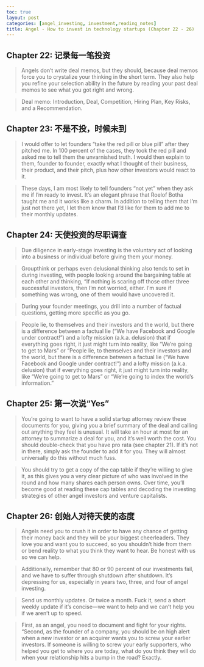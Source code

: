 ```yaml
---
toc: true
layout: post
categories: [angel_investing, investment,reading_notes]
title: Angel - How to invest in technology startups (Chapter 22 - 26)
---
```

## Chapter 22: 记录每一笔投资
> Angels don’t write deal memos, but they should, because deal memos force you to crystalize your thinking in the short term. They also help you refine your selection ability in the future by reading your past deal memos to see what you got right and wrong.

> Deal memo: Introduction, Deal, Competition, Hiring Plan, Key Risks, and a Recommendation.

## Chapter 23: 不是不投，时候未到
> I would offer to let founders “take the red pill or blue pill” after they pitched me.
In 100 percent of the cases, they took the red pill and asked me to tell them the unvarnished truth. I would then explain to them, founder to founder, exactly what I thought of their business, their product, and their pitch, plus how other investors would react to it.

> These days, I am most likely to tell founders “not yet” when they ask me if I’m ready to invest. It’s an elegant phrase that Roelof Botha taught me and it works like a charm. In addition to telling them that I’m just not there yet, I let them know that I’d like for them to add me to their monthly updates.

## Chapter 24: 天使投资的尽职调查
> Due diligence in early-stage investing is the voluntary act of looking into a business or individual before giving them your money.

> Groupthink or perhaps even delusional thinking also tends to set in during investing, with people looking around the bargaining table at each other and thinking, “If nothing is scaring off those other three successful investors, then I’m not worried, either. I’m sure if something was wrong, one of them would have uncovered it.

> During your founder meetings, you drill into a number of factual questions, getting more specific as you go.

> People lie, to themselves and their investors and the world, but there is a difference between a factual lie (“We have Facebook and Google under contract!”) and a lofty mission (a.k.a. delusion) that if everything goes right, it just might turn into reality, like “We’re going to get to Mars” or “People lie, to themselves and their investors and the world, but there is a difference between a factual lie (“We have Facebook and Google under contract!”) and a lofty mission (a.k.a. delusion) that if everything goes right, it just might turn into reality, like “We’re going to get to Mars” or “We’re going to index the world’s information.”

## Chapter 25: 第一次说“Yes”
> You’re going to want to have a solid startup attorney review these documents for you, giving you a brief summary of the deal and calling out anything they feel is unusual. It will take an hour at most for an attorney to summarize a deal for you, and it’s well worth the cost.
You should double-check that you have pro rata (see chapter 21). If it’s not in there, simply ask the founder to add it for you. They will almost universally do this without much fuss.

> You should try to get a copy of the cap table if they’re willing to give it, as this gives you a very clear picture of who was involved in the round and how many shares each person owns.
Over time, you’ll become good at reading these cap tables and decoding the investing strategies of other angel investors and venture capitalists.

## Chapter 26: 创始人对待天使的态度
> Angels need you to crush it in order to have any chance of getting their money back and they will be your biggest cheerleaders. They love you and want you to succeed, so you shouldn’t hide from them or bend reality to what you think they want to hear. Be honest with us so we can help.

> Additionally, remember that 80 or 90 percent of our investments fail, and we have to suffer through shutdown after shutdown. It’s depressing for us, especially in years two, three, and four of angel investing.

> Send us monthly updates. Or twice a month. Fuck it, send a short weekly update if it’s concise—we want to help and we can’t help you if we aren’t up to speed.

> First, as an angel, you need to document and fight for your rights. “Second, as the founder of a company, you should be on high alert when a new investor or an acquirer wants you to screw your earlier investors. If someone is willing to screw your early supporters, who helped you get to where you are today, what do you think they will do when your relationship hits a bump in the road? Exactly.
